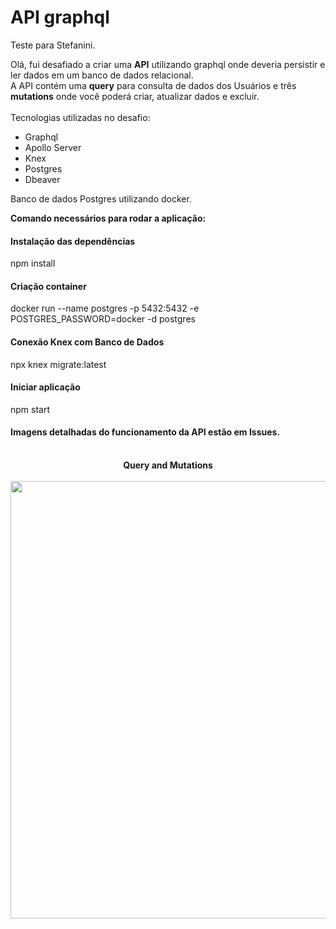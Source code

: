# API graphql
Teste para Stefanini.

Olá, fui desafiado a criar uma <b>API</b> utilizando graphql onde deveria persistir e ler dados em um banco de dados relacional.<br>
A API contém uma <b>query</b> para consulta de dados dos Usuários e três <b>mutations</b> onde você poderá criar, atualizar dados e excluir. <br>
<br>
Tecnologias utilizadas no desafio:
- Graphql
- Apollo Server
- Knex
- Postgres
- Dbeaver

Banco de dados Postgres utilizando docker.

<b>Comando necessários para rodar a aplicação:</b>
<h4> Instalação das dependências </h4>
 npm install
 
<br>
<h4> Criação container </h4>
docker run --name postgres -p 5432:5432 -e POSTGRES_PASSWORD=docker -d postgres

<h4> Conexão Knex com Banco de Dados </h4>
npx knex migrate:latest

<h4> Iniciar aplicação </h4>
npm start
      

<h4>Imagens detalhadas do funcionamento da API estão em <b>Issues</b>.</h4>

<br>


<div align="center">
  <div title><b>Query and Mutations</b></div>
  <br>
  <img src="https://user-images.githubusercontent.com/51123651/170269369-3d3e39ec-fe6a-4489-954c-8213be5b6c28.png" width="700px">
  </div>
